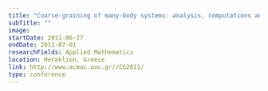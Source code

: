 ```yaml
---
title: "Coarse-graining of many-body systems: analysis, computations and applications"
subTitle: ""
image:
startDate: 2011-06-27
endDate: 2011-07-01
researchFields: Applied Mathematics
location: Heraklion, Greece
link: http://www.acmac.uoc.gr//CG2011/
type: conference
---
```

